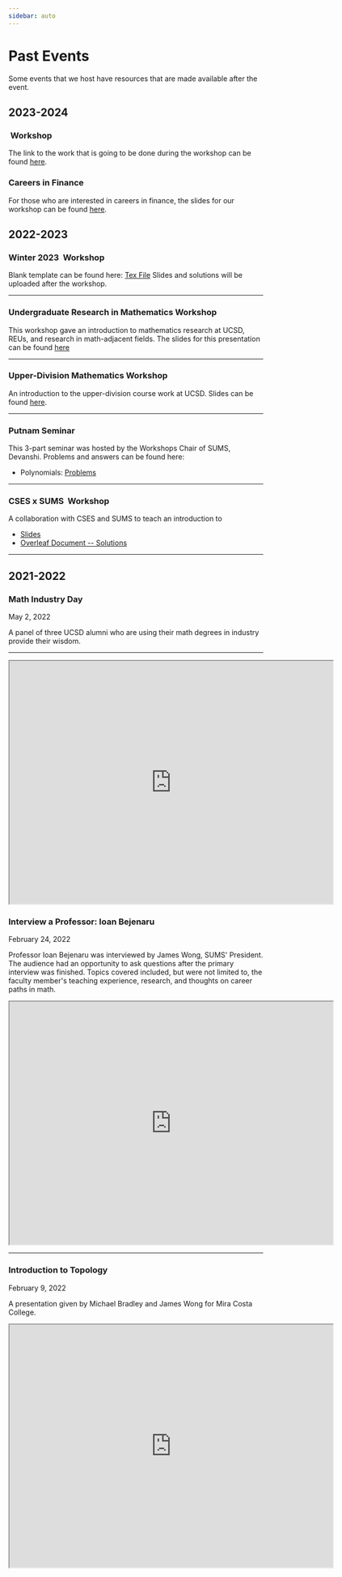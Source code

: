 ```yaml
---
sidebar: auto
---
```


# Past Events
Some events that we host have resources that are made available after the event. 

## 2023-2024 

### <Math>\LaTeX</Math> Workshop 

The link to the work that is going to be done during the workshop can be found [here](https://www.overleaf.com/read/rgtrkqngmchr). 

### Careers in Finance

For those who are interested in careers in finance, the slides for our workshop can be found [here](https://docs.google.com/presentation/d/1KjR2FnoqwZEcTHWCwvh1qvh-X6wzmHX8uKDWcnD47jc/edit?usp=sharing).

## 2022-2023

### Winter 2023 <Math>\LaTeX</Math> Workshop 

Blank template can be found here: [Tex File](https://github.com/UCSD-SUMS/latex-workshop)
Slides and solutions will be uploaded after the workshop.

---

### Undergraduate Research in Mathematics Workshop 

This workshop gave an introduction to mathematics research at UCSD, REUs, and research in math-adjacent fields. The slides for this presentation can be found [here](https://docs.google.com/presentation/d/1IKsUyRTjbYqLAO-8aqVs-svpsHMGRyR0Qb98IJuw08U/edit?usp=sharing)

---

### Upper-Division Mathematics Workshop 

An introduction to the upper-division course work at UCSD. Slides can be found [here](https://docs.google.com/presentation/d/1kLMJIVU-9felJf3FOB60QxkE3wo6txCFdB7G9pFZLhM/edit?usp=sharing). 

---

### Putnam Seminar

This 3-part seminar was hosted by the Workshops Chair of SUMS, Devanshi. Problems and answers can be found here: 
* Polynomials: [Problems](https://drive.google.com/file/d/1HgF_sbNV_jyYJyEWozEWOIaZiQD0U73-/view?usp=sharing)

---

### CSES x SUMS <Math>\LaTeX</Math> Workshop 

A collaboration with CSES and SUMS to teach an introduction to <Math>\LaTeX</Math> 
* [Slides](https://docs.google.com/presentation/d/1NQB9L7JQ3HODRe00wvXLLZ3YPpZBss8PsPGH0A3W1XI/edit?usp=sharing)
* [Overleaf Document -- Solutions](https://www.overleaf.com/read/xnsdcjkpqjbn)

---


## 2021-2022

### Math Industry Day

<time datetime="2022-05-02">May 2, 2022</time>

A panel of three UCSD alumni who are using their math degrees in industry provide their wisdom.

---

<iframe src="https://drive.google.com/file/d/1TVL7rYWDUnZnYXql-Rfy0F28CxKYtRbg/preview" width="640" height="480"></iframe>

### Interview a Professor: Ioan Bejenaru

<time datetime="2022-02-24">February 24, 2022</time>

Professor Ioan Bejenaru was interviewed by James Wong, SUMS' President.
The audience had an opportunity to ask questions after the primary interview was finished.
Topics covered included, but were not limited to, the faculty member's teaching experience, research, and thoughts on career paths in math.

<iframe src="https://drive.google.com/file/d/1Jd3EtNyMtLSUM-075LWYvBBjAmhmV5QB/preview" width="640" height="480"></iframe>

---

### Introduction to Topology

<time datetime="2022-02-09">February 9, 2022</time>

A presentation given by Michael Bradley and James Wong for Mira Costa College.

<iframe src="https://drive.google.com/file/d/1Vo5Sz0g872qA2wsMg6BV6mAmeBYiQuFF/preview" width="640" height="480"></iframe>
